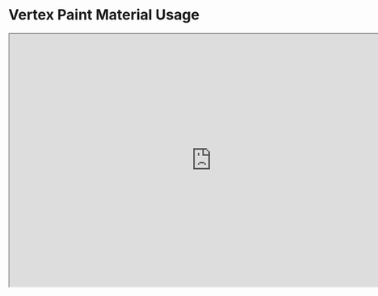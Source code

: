 # Vertex Paint Material Usage

<p><iframe title="YouTube video player" src="https://www.youtube.com/embed/JbODglFC-CQ?si=Xl2eY9MtAjgq8VhH" width="800" height="500" allowfullscreen="allowfullscreen" allow="accelerometer; autoplay; clipboard-write; encrypted-media; gyroscope; picture-in-picture; web-share"></iframe></p>